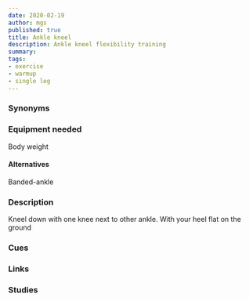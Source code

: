```yaml
---
date: 2020-02-19
author: mgs
published: true
title: Ankle kneel
description: Ankle kneel flexibility training
summary: 
tags: 
- exercise
- warmup
- single leg
---
```

### Synonyms
### Equipment needed
Body weight
#### Alternatives
Banded-ankle 
### Description
Kneel down with one knee next to other ankle. With your heel flat on the ground
### Cues
### Links
### Studies
<!--stackedit_data:
eyJoaXN0b3J5IjpbMTkxNjI4NTc3OF19
-->